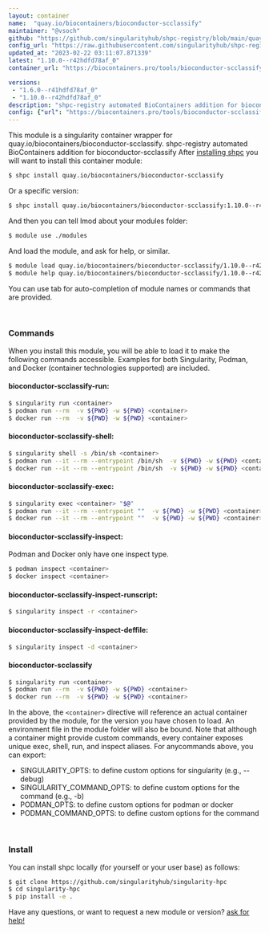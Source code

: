 ```yaml
---
layout: container
name:  "quay.io/biocontainers/bioconductor-scclassify"
maintainer: "@vsoch"
github: "https://github.com/singularityhub/shpc-registry/blob/main/quay.io/biocontainers/bioconductor-scclassify/container.yaml"
config_url: "https://raw.githubusercontent.com/singularityhub/shpc-registry/main/quay.io/biocontainers/bioconductor-scclassify/container.yaml"
updated_at: "2023-02-22 03:11:07.871339"
latest: "1.10.0--r42hdfd78af_0"
container_url: "https://biocontainers.pro/tools/bioconductor-scclassify"

versions:
 - "1.6.0--r41hdfd78af_0"
 - "1.10.0--r42hdfd78af_0"
description: "shpc-registry automated BioContainers addition for bioconductor-scclassify"
config: {"url": "https://biocontainers.pro/tools/bioconductor-scclassify", "maintainer": "@vsoch", "description": "shpc-registry automated BioContainers addition for bioconductor-scclassify", "latest": {"1.10.0--r42hdfd78af_0": "sha256:b3f4b05800f9151a74f5d74ccedcbaacb6baad78062113564467634ba688c0b7"}, "tags": {"1.6.0--r41hdfd78af_0": "sha256:c67631194638007f8f3da8c485d0b3948a581d97aa8fdf6400a9f83d1e3b1591", "1.10.0--r42hdfd78af_0": "sha256:b3f4b05800f9151a74f5d74ccedcbaacb6baad78062113564467634ba688c0b7"}, "docker": "quay.io/biocontainers/bioconductor-scclassify"}
---
```


This module is a singularity container wrapper for quay.io/biocontainers/bioconductor-scclassify.
shpc-registry automated BioContainers addition for bioconductor-scclassify
After [installing shpc](#install) you will want to install this container module:


```bash
$ shpc install quay.io/biocontainers/bioconductor-scclassify
```

Or a specific version:

```bash
$ shpc install quay.io/biocontainers/bioconductor-scclassify:1.10.0--r42hdfd78af_0
```

And then you can tell lmod about your modules folder:

```bash
$ module use ./modules
```

And load the module, and ask for help, or similar.

```bash
$ module load quay.io/biocontainers/bioconductor-scclassify/1.10.0--r42hdfd78af_0
$ module help quay.io/biocontainers/bioconductor-scclassify/1.10.0--r42hdfd78af_0
```

You can use tab for auto-completion of module names or commands that are provided.

<br>

### Commands

When you install this module, you will be able to load it to make the following commands accessible.
Examples for both Singularity, Podman, and Docker (container technologies supported) are included.

#### bioconductor-scclassify-run:

```bash
$ singularity run <container>
$ podman run --rm  -v ${PWD} -w ${PWD} <container>
$ docker run --rm  -v ${PWD} -w ${PWD} <container>
```

#### bioconductor-scclassify-shell:

```bash
$ singularity shell -s /bin/sh <container>
$ podman run --it --rm --entrypoint /bin/sh  -v ${PWD} -w ${PWD} <container>
$ docker run --it --rm --entrypoint /bin/sh  -v ${PWD} -w ${PWD} <container>
```

#### bioconductor-scclassify-exec:

```bash
$ singularity exec <container> "$@"
$ podman run --it --rm --entrypoint ""  -v ${PWD} -w ${PWD} <container> "$@"
$ docker run --it --rm --entrypoint ""  -v ${PWD} -w ${PWD} <container> "$@"
```

#### bioconductor-scclassify-inspect:

Podman and Docker only have one inspect type.

```bash
$ podman inspect <container>
$ docker inspect <container>
```

#### bioconductor-scclassify-inspect-runscript:

```bash
$ singularity inspect -r <container>
```

#### bioconductor-scclassify-inspect-deffile:

```bash
$ singularity inspect -d <container>
```



#### bioconductor-scclassify

```bash
$ singularity run <container>
$ podman run --rm  -v ${PWD} -w ${PWD} <container>
$ docker run --rm  -v ${PWD} -w ${PWD} <container>
```


In the above, the `<container>` directive will reference an actual container provided
by the module, for the version you have chosen to load. An environment file in the
module folder will also be bound. Note that although a container
might provide custom commands, every container exposes unique exec, shell, run, and
inspect aliases. For anycommands above, you can export:

 - SINGULARITY_OPTS: to define custom options for singularity (e.g., --debug)
 - SINGULARITY_COMMAND_OPTS: to define custom options for the command (e.g., -b)
 - PODMAN_OPTS: to define custom options for podman or docker
 - PODMAN_COMMAND_OPTS: to define custom options for the command

<br>

### Install

You can install shpc locally (for yourself or your user base) as follows:

```bash
$ git clone https://github.com/singularityhub/singularity-hpc
$ cd singularity-hpc
$ pip install -e .
```

Have any questions, or want to request a new module or version? [ask for help!](https://github.com/singularityhub/singularity-hpc/issues)